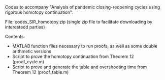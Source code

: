 Codes to accompany "Analysis of pandemic closing-reopening cycles using rigorous homotopy continuation".

File: codes_SIR_homotopy.zip (single zip file to facilitate downloading by interestedd parties)

Contents: 
 - MATLAB function files necessary to run proofs, as well as some double arithmetic versions
 - Script to prove the homotopy continuation from Theorem 12 (proof_cycle.m)
 - Script to prove and generate the table and overshooting time from Theorem 12 (proof_table.m)

